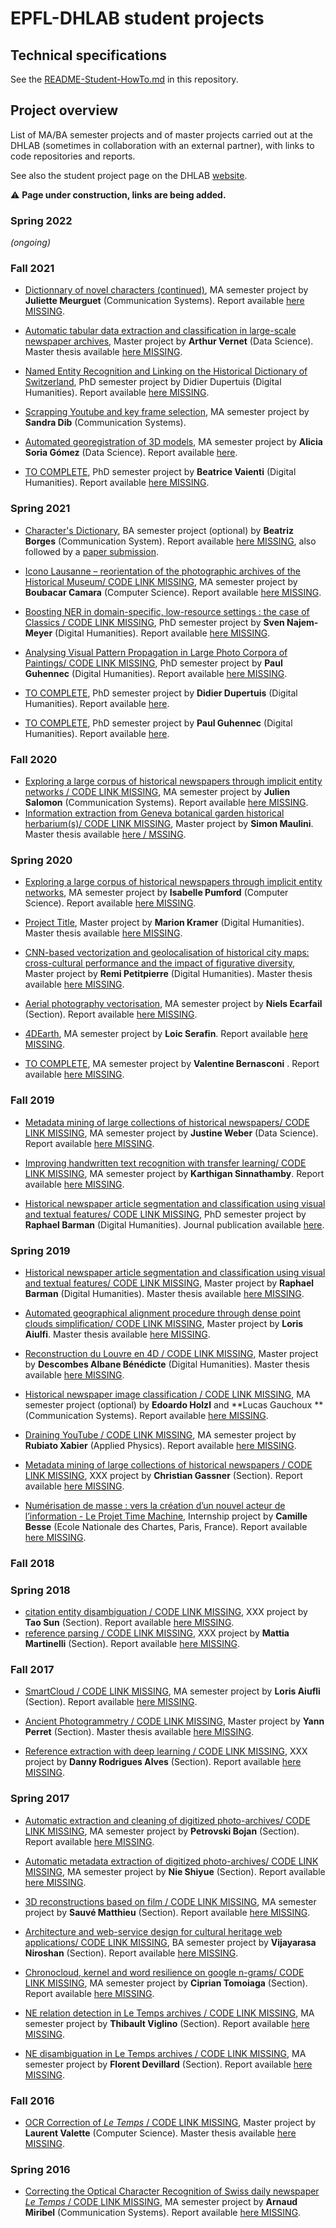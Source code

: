 # EPFL-DHLAB student projects

## Technical specifications

See the [README-Student-HowTo.md](https://github.com/dhlab-epfl-students/EPFL-DHLAB-student-projects/blob/main/README-Student-HowTo.md) in this repository.


## Project overview


List of MA/BA semester projects and of master projects carried out at the DHLAB (sometimes in collaboration with an external partner), with links to code repositories and reports.  
   
See also the student project page on the DHLAB [website](https://www.epfl.ch/labs/dhlab/index-html/student-projects/).

:warning: **Page under construction, links are being added.**

### Spring 2022

*(ongoing)*


### Fall 2021

- [Dictionnary of novel characters (continued)](https://github.com/dhlab-epfl-students/character-relation-extraction), MA semester project by **Juliette Meurguet** (Communication Systems). Report available [here MISSING]().   
  
- [Automatic tabular data extraction and classification in large-scale newspaper archives](https://github.com/impresso/impresso-table-processing), Master project by **Arthur Vernet** (Data Science).  Master thesis available [here MISSING](https://infoscience.epfl.ch/record/291895).
 
- [Named Entity Recognition and Linking on the Historical Dictionary of Switzerland](https://github.com/dddpt-epfl-phd/dhs-nerd/), PhD semester project by Didier Dupertuis (Digital Humanities).  Report available [here MISSING]().

- [Scrapping Youtube and key frame selection](https://github.com/dhlab-epfl-students/Youtube-scraping-semester-project-sandra-dib), MA semester project by **Sandra Dib** (Communication Systems).

- [Automated georegistration of 3D models](https://github.com/dhlab-epfl-students/automatic_geoloc_3Dmodels),  MA semester project by **Alicia Soria Gómez** (Data Science).  Report available [here](https://github.com/dhlab-epfl-students/automatic_geoloc_3Dmodels/blob/main/EPFL_Report_Soria_Alicia_v3.pdf).

- [TO COMPLETE](),  PhD semester project by **Beatrice Vaienti** (Digital Humanities). Report available [here MISSING]().

### Spring 2021

- [Character's Dictionary](https://github.com/dhlab-epfl-students/characters-dictionary), BA semester project (optional) by **Beatriz Borges** (Communication System). Report available [here MISSING](), also followed by a [paper submission](https://github.com/dhlab-epfl-students/automatic-characters).

- [Icono Lausanne – reorientation of the photographic archives of the Historical Museum/ CODE LINK MISSING](),  MA semester project by **Boubacar Camara** (Computer Science). Report available [here MISSING]().

- [Boosting NER in domain-specific, low-resource settings : the case of Classics / CODE LINK MISSING](), PhD semester project  by **Sven Najem-Meyer** (Digital Humanities). Report available [here MISSING]().

- [Analysing Visual Pattern Propagation in Large Photo Corpora of Paintings/ CODE LINK MISSING](),  PhD semester project by **Paul Guhennec** (Digital Humanities). Report available [here MISSING]().


- [TO COMPLETE](),  PhD semester project by **Didier Dupertuis** (Digital Humanities). Report available [here]().

- [TO COMPLETE](),  PhD semester project by **Paul Guhennec** (Digital Humanities). Report available [here]().




### Fall 2020

- [Exploring a large corpus of historical newspapers through implicit entity networks / CODE LINK MISSING](), MA semester project by **Julien Salomon** (Communication Systems). Report available [here MISSING]().
- [Information extraction from Geneva botanical garden historical herbarium(s)/ CODE LINK MISSING](), Master project by **Simon Maulini**. Master thesis available [here / MSSING]().


### Spring 2020

- [Exploring a large corpus of historical newspapers through implicit entity networks](), MA semester project by **Isabelle Pumford** (Computer Science). Report available [here MISSING]().

- [Project Title](), Master project by **Marion Kramer** (Digital Humanities). Master thesis available [here MISSING]().

- [CNN-based vectorization and geolocalisation of historical city maps: cross-cultural performance and the impact of figurative diversity](), Master project by **Remi Petitpierre** (Digital Humanities). Master thesis available [here MISSING]().

- [Aerial photography vectorisation](), MA semester project by **Niels Ecarfail** (Section). Report available [here MISSING]().

- [4DEarth](), MA semester project by **Loic Serafin**. Report available [here MISSING]().

- [TO COMPLETE](), MA semester project by **Valentine Bernasconi** . Report available [here MISSING]().



### Fall 2019
- [Metadata mining of large collections of historical newspapers/ CODE LINK MISSING](), MA semester project by **Justine Weber** (Data Science). Report available [here MISSING]().

- [Improving handwritten text recognition with transfer learning/ CODE LINK MISSING](), MA semester project by **Karthigan Sinnathamby**. Report available [here MISSING]().

- [Historical newspaper article segmentation and classification using visual and textual features/ CODE LINK MISSING](), PhD semester project by **Raphael Barman** (Digital Humanities). Journal publication available [here](https://infoscience.epfl.ch/record/282863).


### Spring 2019
- [Historical newspaper article segmentation and classification using visual and textual features/ CODE LINK MISSING](), Master project by **Raphael Barman** (Digital Humanities). Master thesis available [here MISSING]().

- [Automated geographical alignment procedure through dense point clouds simplification/ CODE LINK MISSING](), Master project by **Loris Aiulfi**. Master thesis available [here MISSING]().

- [Reconstruction du Louvre en 4D / CODE LINK MISSING](), Master project by **Descombes Albane Bénédicte** (Digital Humanities). Master thesis available [here MISSING]().

- [Historical newspaper image classification / CODE LINK MISSING](), MA semester project (optional) by **Edoardo Holzl** and  **Lucas Gauchoux ** (Communication Systems). Report available [here MISSING]().

- [Draining YouTube  / CODE LINK MISSING](), MA semester project by **Rubiato Xabier** (Applied Physics). Report available [here MISSING]().

- [Metadata mining of large collections of historical newspapers / CODE LINK MISSING](), XXX project by **Christian Gassner** (Section). Report available [here MISSING]().

- [Numérisation de masse : vers la création d’un nouvel acteur de l’information - Le Projet Time Machine](), Internship project by **Camille Besse** (Ecole Nationale des Chartes, Paris, France). Report available [here MISSING]().


### Fall 2018


### Spring 2018
- [citation entity disambiguation / CODE LINK MISSING](), XXX project by **Tao Sun** (Section). Report available [here MISSING]().
- [reference parsing / CODE LINK MISSING](), XXX project by **Mattia Martinelli** (Section). Report available [here MISSING]().



### Fall 2017
- [SmartCloud / CODE LINK MISSING](), MA semester project by **Loris Aiufli** (Section). Report available [here MISSING]().

- [ Ancient Photogrammetry / CODE LINK MISSING](), Master project by **Yann Perret** (Section). Master thesis available [here MISSING]().

- [Reference extraction with deep learning / CODE LINK MISSING](), XXX project by **Danny Rodrigues Alves** (Section). Report available [here MISSING]().



### Spring 2017
- [Automatic extraction and cleaning of digitized photo-archives/ CODE LINK MISSING](), MA semester project by **Petrovski Bojan** (Section). Report available [here MISSING]().

- [Automatic metadata extraction of digitized photo-archives/ CODE LINK MISSING](), MA semester project by **Nie Shiyue** (Section). Report available [here MISSING]().

- [3D reconstructions based on film / CODE LINK MISSING](), MA semester project by **Sauvé Matthieu** (Section). Report available [here MISSING]().

- [Architecture and web-service design for cultural heritage web applications/ CODE LINK MISSING](),  BA semester project by **Vijayarasa Niroshan** (Section). Report available [here MISSING]().

- [Chronocloud, kernel and word resilience on google n-grams/ CODE LINK MISSING](),  MA semester project by **Ciprian Tomoiaga** (Section). Report available [here MISSING]().

- [NE relation detection in Le Temps archives / CODE LINK MISSING](), MA semester project by **Thibault Viglino** (Section). Report available [here MISSING]().

- [NE disambiguation in Le Temps archives / CODE LINK MISSING](), MA semester project by **Florent Devillard** (Section). Report available [here MISSING]().




### Fall 2016
- [ OCR Correction of *Le Temps* / CODE LINK MISSING](), Master project by **Laurent Valette** (Computer Science). Master thesis available [here MISSING]().


### Spring 2016 

- [ Correcting the Optical Character Recognition of Swiss daily newspaper *Le Temps* / CODE LINK MISSING](), MA semester project by **Arnaud Miribel** (Communication Systems). Report available [here MISSING]().

